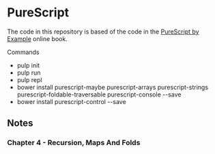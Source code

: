 # PureScript

The code in this repository is based of the code in the
[PureScript by Example](https://leanpub.com/purescript/read)
online book.

Commands

- pulp init
- pulp run
- pulp repl
- bower install purescript-maybe purescript-arrays purescript-strings \
  purescript-foldable-traversable purescript-console --save
- bower install purescript-control --save

## Notes

### Chapter 4 - Recursion, Maps And Folds
